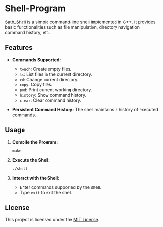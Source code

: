 # Shell-Program

Sath_Shell is a simple command-line shell implemented in C++. It provides basic functionalities such as file manipulation, directory navigation, command history, etc.

## Features

- **Commands Supported:**
  - `touch`: Create empty files.
  - `ls`: List files in the current directory.
  - `cd`: Change current directory.
  - `copy`: Copy files.
  - `pwd`: Print current working directory.
  - `history`: Show command history.
  - `clear`: Clear command history.
  
- **Persistent Command History:** The shell maintains a history of executed commands.

## Usage

1. **Compile the Program:**
    ```
    make
    ```

2. **Execute the Shell:**
    ```
    ./shell
    ```

3. **Interact with the Shell:**
    - Enter commands supported by the shell.
    - Type `exit` to exit the shell.

## License

This project is licensed under the [MIT License](LICENSE).

